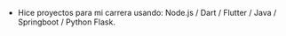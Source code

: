 
-  Hice proyectos para mi carrera usando: Node.js / Dart / Flutter / Java / Springboot / Python Flask.


<!---
elmauron/elmauron is a ✨ special ✨ repository because its `README.md` (this file) appears on your GitHub profile.
You can click the Preview link to take a look at your changes.
--->
